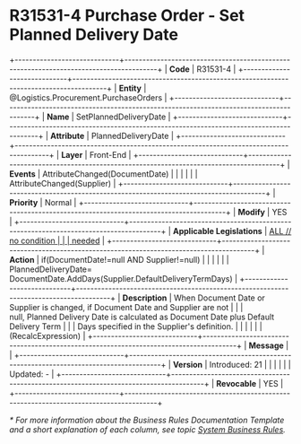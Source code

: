﻿---
erp.type: front-end-business-rule
erp.entity: Logistics.Procurement.PurchaseOrders
---

# R31531-4 Purchase Order - Set Planned Delivery Date
+-----------------------------+---------------------------------------------------------------------------------------+
| **Code**                    | R31531-4                                                                              |
+-----------------------------+---------------------------------------------------------------------------------------+
| **Entity**                  | @Logistics.Procurement.PurchaseOrders                                                 |
+-----------------------------+---------------------------------------------------------------------------------------+
| **Name**                    | SetPlannedDeliveryDate                                                                |
+-----------------------------+---------------------------------------------------------------------------------------+
| **Attribute**               | PlannedDeliveryDate                                                                   |
+-----------------------------+---------------------------------------------------------------------------------------+
| **Layer**                   | Front-End                                                                             |
+-----------------------------+---------------------------------------------------------------------------------------+
| **Events**                  | AttributeChanged(DocumentDate)                                                        |
|                             |                                                                                       |
|                             | AttributeChanged(Supplier)                                                            |
+-----------------------------+---------------------------------------------------------------------------------------+
| **Priority**                | Normal                                                                                |
+-----------------------------+---------------------------------------------------------------------------------------+
| **Modify**                  | YES                                                                                   |
+-----------------------------+---------------------------------------------------------------------------------------+
| **Applicable Legislations** | [ALL // no condition                                                                  |
|                             | needed](xref:applicable-legislations)                                                 |
+-----------------------------+---------------------------------------------------------------------------------------+
| **Action**                  | if(DocumentDate!=null AND Supplier!=null)                                             |
|                             |                                                                                       |
|                             | PlannedDeliveryDate= DocumentDate.AddDays(Supplier.DefaultDeliveryTermDays)           |
+-----------------------------+---------------------------------------------------------------------------------------+
| **Description**             | When Document Date or Supplier is changed, if Document Date and Supplier are not      |
|                             | null, Planned Delivery Date is calculated as Document Date plus Default Delivery Term |
|                             | Days specified in the Supplier\'s definition.                                         |
|                             |                                                                                       |
|                             | (RecalcExpression)                                                                    |
+-----------------------------+---------------------------------------------------------------------------------------+
| **Message**                 |                                                                                       |
+-----------------------------+---------------------------------------------------------------------------------------+
| **Version**                 | Introduced: 21                                                                        |
|                             |                                                                                       |
|                             | Updated: -                                                                            |
+-----------------------------+---------------------------------------------------------------------------------------+
| **Revocable**               | YES                                                                                   |
+-----------------------------+---------------------------------------------------------------------------------------+

*\* For more information about the Business Rules Documentation Template and a short explanation of each column, see
topic [System Business Rules](../templates/template-description-system-business-rules.md).*
